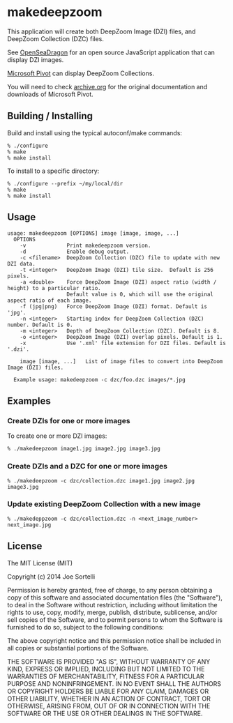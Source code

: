 # makedeepzoom

This application will create both DeepZoom Image (DZI) files, and DeepZoom Collection (DZC) files.

See [OpenSeaDragon](https://github.com/openseadragon/openseadragon)
for an open source JavaScript application that can display DZI
images.

[Microsoft Pivot](http://www.microsoft.com/silverlight/pivotviewer/) can display DeepZoom Collections.

You will need to check
[archive.org](https://web.archive.org/web/20100815081124/http://www.silverlight.net/learn/pivotviewer/)
for the original documentation and downloads of Microsoft Pivot.

## Building / Installing

Build and install using the typical autoconf/make commands:

    % ./configure
    % make
    % make install

To install to a specific directory:

    % ./configure --prefix ~/my/local/dir
    % make
    % make install

## Usage

    usage: makedeepzoom [OPTIONS] image [image, image, ...] 
      OPTIONS
        -v             Print makedeepzoom version.
        -d             Enable debug output.
        -c <filename>  DeepZoom Collection (DZC) file to update with new DZI data.
        -t <integer>   DeepZoom Image (DZI) tile size.  Default is 256 pixels.
        -a <double>    Force DeepZoom Image (DZI) aspect ratio (width / height) to a particular ratio.
                       Default value is 0, which will use the original aspect ratio of each image.
        -f (jpg|png)   Force DeepZoom Image (DZI) format. Default is 'jpg'.
        -n <integer>   Starting index for DeepZoom Collection (DZC) number. Default is 0.
        -m <integer>   Depth of DeepZoom Collection (DZC). Default is 8.
        -o <integer>   DeepZoom Image (DZI) overlap pixels. Default is 1.
        -x             Use '.xml' file extension for DZI files. Default is '.dzi'.
    
        image [image, ...]   List of image files to convert into DeepZoom Image (DZI) files.
    
      Example usage: makedeepzoom -c dzc/foo.dzc images/*.jpg

## Examples

### Create DZIs for one or more images

To create one or more DZI images:

    % ./makedeepzoom image1.jpg image2.jpg image3.jpg

### Create DZIs and a DZC for one or more images

    % ./makedeepzoom -c dzc/collection.dzc image1.jpg image2.jpg image3.jpg

### Update existing DeepZoom Collection with a new image

    % ./makedeppzoom -c dzc/collection.dzc -n <next_image_number> next_image.jpg

## License

The MIT License (MIT)

Copyright (c) 2014 Joe Sortelli

Permission is hereby granted, free of charge, to any person obtaining a copy
of this software and associated documentation files (the "Software"), to deal
in the Software without restriction, including without limitation the rights
to use, copy, modify, merge, publish, distribute, sublicense, and/or sell
copies of the Software, and to permit persons to whom the Software is
furnished to do so, subject to the following conditions:

The above copyright notice and this permission notice shall be included in all
copies or substantial portions of the Software.

THE SOFTWARE IS PROVIDED "AS IS", WITHOUT WARRANTY OF ANY KIND, EXPRESS OR
IMPLIED, INCLUDING BUT NOT LIMITED TO THE WARRANTIES OF MERCHANTABILITY,
FITNESS FOR A PARTICULAR PURPOSE AND NONINFRINGEMENT. IN NO EVENT SHALL THE
AUTHORS OR COPYRIGHT HOLDERS BE LIABLE FOR ANY CLAIM, DAMAGES OR OTHER
LIABILITY, WHETHER IN AN ACTION OF CONTRACT, TORT OR OTHERWISE, ARISING FROM,
OUT OF OR IN CONNECTION WITH THE SOFTWARE OR THE USE OR OTHER DEALINGS IN THE
SOFTWARE.
